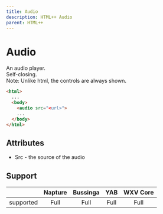 ```yaml
---
title: Audio
description: HTML++ Audio
parent: HTML++
---
```

# Audio

An audio player.\
Self-closing.\
Note: Unlike html, the controls are always shown.

```html
<html>
  ...
  <body>
    <audio src="<url>">
    ...
  </body>
</html>
```

## Attributes

- Src - the source of the audio

## Support

|           | Napture | Bussinga | YAB  | WXV Core |
| --------- | :-----: | :------: | :--: | :------: |
| supported | Full    | Full     | Full | Full     |
